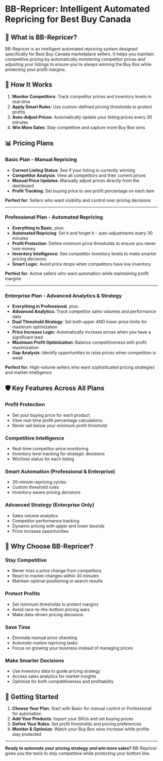 # BB-Repricer: Intelligent Automated Repricing for Best Buy Canada

## 🎯 **What is BB-Repricer?**

BB-Repricer is an intelligent automated repricing system designed specifically for Best Buy Canada marketplace sellers. It helps you maintain competitive pricing by automatically monitoring competitor prices and adjusting your listings to ensure you're always winning the Buy Box while protecting your profit margins.

## 🔄 **How It Works**

1. **Monitor Competitors**: Track competitor prices and inventory levels in real-time
2. **Apply Smart Rules**: Use custom-defined pricing thresholds to protect profits
3. **Auto-Adjust Prices**: Automatically update your listing prices every 30 minutes
4. **Win More Sales**: Stay competitive and capture more Buy Box wins

## 📊 **Pricing Plans**

### **Basic Plan - Manual Repricing**

- **Current Listing Status**: See if your listing is currently winning
- **Competitor Analysis**: View all competitors and their current prices
- **Manual Price Updates**: Manually adjust prices directly from the dashboard
- **Profit Tracking**: Set buying price to see profit percentage on each item

**Perfect for**: Sellers who want visibility and control over pricing decisions

---

### **Professional Plan - Automated Repricing**

- **Everything in Basic**, plus:
- **Automated Repricing**: Set it and forget it - auto-adjustments every 30 minutes
- **Profit Protection**: Define minimum price thresholds to ensure you never lose money
- **Inventory Intelligence**: See competitor inventory levels to make smarter pricing decisions
- **Smart Logic**: Avoid price drops when competitors have low inventory

**Perfect for**: Active sellers who want automation while maintaining profit margins

---

### **Enterprise Plan - Advanced Analytics & Strategy**

- **Everything in Professional**, plus:
- **Advanced Analytics**: Track competitor sales volumes and performance data
- **Dual Threshold Strategy**: Set both upper AND lower price limits for maximum optimization
- **Price Increase Logic**: Automatically increase prices when you have a significant lead
- **Maximum Profit Optimization**: Balance competitiveness with profit maximization
- **Gap Analysis**: Identify opportunities to raise prices when competition is weak

**Perfect for**: High-volume sellers who want sophisticated pricing strategies and market intelligence

## 🛡️ **Key Features Across All Plans**

### **Profit Protection**

- Set your buying price for each product
- View real-time profit percentage calculations
- Never sell below your minimum profit threshold

### **Competitive Intelligence**

- Real-time competitor price monitoring
- Inventory level tracking for strategic decisions
- Win/lose status for each listing

### **Smart Automation** (Professional & Enterprise)

- 30-minute repricing cycles
- Custom threshold rules
- Inventory-aware pricing decisions

### **Advanced Strategy** (Enterprise Only)

- Sales volume analytics
- Competitor performance tracking
- Dynamic pricing with upper and lower bounds
- Price increase opportunities

## 🎯 **Why Choose BB-Repricer?**

### **Stay Competitive**

- Never miss a price change from competitors
- React to market changes within 30 minutes
- Maintain optimal positioning in search results

### **Protect Profits**

- Set minimum thresholds to protect margins
- Avoid race-to-the-bottom pricing wars
- Make data-driven pricing decisions

### **Save Time**

- Eliminate manual price checking
- Automate routine repricing tasks
- Focus on growing your business instead of managing prices

### **Make Smarter Decisions**

- Use inventory data to guide pricing strategy
- Access sales analytics for market insights
- Optimize for both competitiveness and profitability

## 🚀 **Getting Started**

1. **Choose Your Plan**: Start with Basic for manual control or Professional for automation
2. **Add Your Products**: Import your SKUs and set buying prices
3. **Define Your Rules**: Set profit thresholds and pricing preferences
4. **Monitor & Optimize**: Watch your Buy Box wins increase while profits stay protected

---

**Ready to automate your pricing strategy and win more sales?** BB-Repricer gives you the tools to stay competitive while protecting your bottom line.
